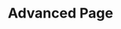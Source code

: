 ---
layout: child_layout/text_page
title: Advanced Page
permalink: /advanced-page/
breadcrumbs: true
hero: components/hero/hero_default.html
hero_options: has-height-preset-4
hero_caption_align: left
---